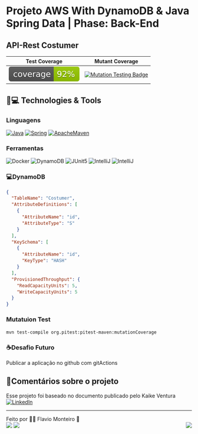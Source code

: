 # Projeto AWS With DynamoDB & Java Spring Data | Phase: Back-End

## API-Rest Costumer

|              Test Coverage              |                                                                                                                  Mutant Coverage                                                                                                                   |
|:---------------------------------------:|:--------------------------------------------------------------------------------------------------------------------------------------------------------------------------------------------------------------------------------------------------:|
| ![Coverage](.github/badges/jacoco.svg)  | [![Mutation Testing Badge](https://img.shields.io/endpoint?style=flat&url=https%3A%2F%2Fbadge-api.stryker-mutator.io%2Fgithub.com%2Fflaviohnm%2Fdynamodb%2Fmain)](https://dashboard.stryker-mutator.io/reports/github.com/flaviohnm/dynamodb/main) |

## 🚀💻 Technologies & Tools

<div align="left">
  <h3>Linguagens</h3>
  <a href="https://github.com/flaviohnm?tab=repositories&language=java"><img src="https://img.shields.io/badge/java-%23ED8B00.svg?style=for-the-badge&logo=OpenJDK&logoColor=white" alt="Java"/></a>
  <a href="https://github.com/flaviohnm?tab=repositories&language=java"><img src="https://img.shields.io/badge/Spring-6DB33F?style=for-the-badge&logo=spring&logoColor=white" alt="Spring"/></a>
  <a href="https://github.com/flaviohnm?tab=repositories&language=java"><img src="https://img.shields.io/badge/apache_maven-C71A36?style=for-the-badge&logo=apachemaven&logoColor=white" alt="ApacheMaven"/></a>

<h3>Ferramentas</h3>
<img src="https://img.shields.io/badge/Docker-2CA5E0?style=for-the-badge&logo=docker&logoColor=white" alt="Docker"/>
<img src="https://img.shields.io/badge/Amazon%20DynamoDB-4053D6?style=for-the-badge&logo=Amazon%20DynamoDB&logoColor=white" alt="DynamoDB"/>
<img src="https://img.shields.io/badge/Junit5-25A162?style=for-the-badge&logo=junit5&logoColor=white" alt="JUnit5"/>
<img src="https://img.shields.io/badge/IntelliJ_IDEA-000000.svg?style=for-the-badge&logo=intellij-idea&logoColor=white" alt="IntelliJ"/>
<img src="https://img.shields.io/badge/Insomnia-5849be?style=for-the-badge&logo=Insomnia&logoColor=white" alt="IntelliJ"/>
</div>

### 💻DynamoDB

```json
{
  "TableName": "Costumer",
  "AttributeDefinitions": [
    {
      "AttributeName": "id",
      "AttributeType": "S"
    }
  ],
  "KeySchema": [
    {
      "AttributeName": "id",
      "KeyType": "HASH"
    }
  ],
  "ProvisionedThroughput": {
    "ReadCapacityUnits": 5,
    "WriteCapacityUnits": 5
  }
}
```
### Mutatuion Test
```shell
mvn test-compile org.pitest:pitest-maven:mutationCoverage
```

### :coffee:Desafio Futuro

Publicar a aplicação no github com gitActions

## :pencil:Comentários sobre o projeto

Esse projeto foi baseado no documento publicado pelo Kaike Ventura
[![LinkedIn](https://img.shields.io/badge/linkedin-%230077B5.svg?style=for-the-badge&logo=linkedin&logoColor=white)](https://www.linkedin.com/in/kaike-ventura-185695aa/)


---
Feito por :man_astronaut: Flavio Monteiro :wave:
<br>
<a target="_blank" href="mailto:flaviohnm@gmail.com"><img src="https://img.shields.io/badge/Gmail-D14836?style=for-the-badge&logo=gmail&logoColor=white"/></a>
<a target="_blank" href="https://www.linkedin.com/in/flaviohnm/"><img src="https://img.shields.io/badge/linkedin-%230077B5.svg?style=for-the-badge&logo=linkedin&logoColor=white"/></a>
<a href="https://buymeacoffee.com/flaviohnm" title="buy me a coffee" target="_blank"><img src="https://img.shields.io/badge/Buy%20Me%20a%20Coffee-ffdd00?style=for-the-badge&logo=buy-me-a-coffee&logoColor=black" align="right"></a>